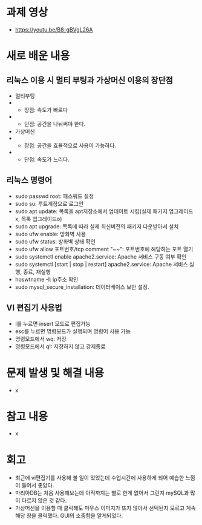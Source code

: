 # 과제 영상
- https://youtu.be/B8-gBVgL26A

# 새로 배운 내용
## 리눅스 이용 시 멀티 부팅과 가상머신 이용의 장단점
- 멀티부팅
- - 장점: 속도가 빠르다
- - 단점: 공간을 나눠써야 한다.
- 가상머신
- - 장점: 공간을 효율적으로 사용이 가능하다.
- - 단점: 속도가 느리다.
## 리눅스 명령어
- sudo passwd root: 패스워드 설정
- sudo su: 루트계정으로 로그인
- sudo apt update: 목록을 apt저장소에서 업데이트 시킴(실제 패키지 업그레이드x, 목록 업그레이드o)
- sudo apt upgrade: 목록에 따라 실제 최신버전의 패키지 다운받아서 설치
- sudo ufw enable: 방화벽 사용
- sudo ufw status: 방화벽 상태 확인
- sudo ufw allow 포트번호/tcp comment "~~": 포트번호에 해당하는 포트 열기
- sudo systemctl enable apache2.service: Apache 서비스 구동 여부 확인
- sudo systemctl [start | stop | restart] apache2.service: Apache 서비스 실행, 종료, 재실행
- hoswtname -I: ip주소 확인
- sudo mysql_secure_installation: 데이터베이스 보안 설정.
## VI 편집기 사용법
- I를 누르면 insert 모드로 편집가능
- esc를 누르면 명령모드가 실행되며 명령어 사용 가능
- 명령모드에서 wq: 저장
- 명령모드에서 q!: 저장하지 않고 강제종료

# 문제 발생 및 해결 내용
- x

# 참고 내용
- x

# 회고
- 최근에 vi편집기를 사용해 볼 일이 있었는데 수업시간에 사용하게 되어 예습한 느낌이 들어서 좋았다.
- 마리아DB는 처음 사용해보는데 아직까지는 별로 한게 없어서 그런지 mySQL과 많이 다르지 않은 것 같다.
- 가상머신을 이용할 때 클릭해도 마우스 이미지가 뜨지 않아서 선택된지 모르고 계속 해당 창을 클릭했다. GUI의 소중함을 알게되었다. 

